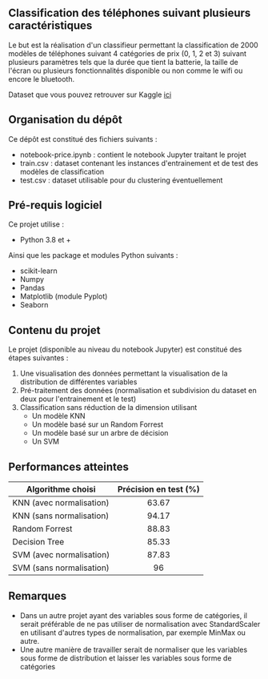 ## Classification des téléphones suivant plusieurs caractéristiques
Le but est la réalisation d'un classifieur permettant la classification de 2000 modèles de téléphones suivant 4 catégories de prix (0, 1, 2 et 3) suivant plusieurs paramètres tels que la durée que tient la batterie, la taille de l'écran ou plusieurs fonctionnalités disponible ou non comme le wifi ou encore le bluetooth. 


Dataset que vous pouvez retrouver sur Kaggle [ici]("https://www.kaggle.com/iabhishekofficial/mobile-price-classification")
## Organisation du dépôt 
Ce dépôt est constitué des fichiers suivants : 
- notebook-price.ipynb : contient le notebook Jupyter traitant le projet
- train.csv : dataset contenant les instances d'entrainement et de test des modèles de classification
- test.csv : dataset utilisable pour du clustering éventuellement

## Pré-requis logiciel
Ce projet utilise : 
- Python 3.8 et +

Ainsi que les package et modules Python suivants : 
- scikit-learn
- Numpy
- Pandas
- Matplotlib (module Pyplot)
- Seaborn 

## Contenu du projet 
Le projet (disponible au niveau du notebook Jupyter) est constitué des étapes suivantes : 
1) Une visualisation des données permettant la visualisation de la distribution de différentes variables
2) Pré-traitement des données (normalisation et subdivision du dataset en deux pour l'entrainement et le test)
3) Classification sans réduction de la dimension utilisant 
    * Un modèle KNN
    * Un modèle basé sur un Random Forrest
    * Un modèle basé sur un arbre de décision
    * Un SVM

## Performances atteintes
|   Algorithme choisi    |   Précision en test (%)    |
|---    |:-:    |
|   KNN (avec normalisation)    |   63.67    |
|   KNN (sans normalisation)    |   94.17    |
|   Random Forrest    |    88.83  |
|   Decision Tree    |   85.33   |
|   SVM (avec normalisation)    |   87.83    |
|   SVM (sans normalisation)    |   96    |

## Remarques
- Dans un autre projet ayant des variables sous forme de catégories, il serait préférable de ne pas utiliser de normalisation avec StandardScaler en utilisant d'autres types de normalisation, par exemple MinMax ou autre. 
- Une autre manière de travailler serait de normaliser que les variables sous forme de distribution et laisser les variables sous forme de catégories